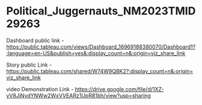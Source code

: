 # Political_Juggernauts_NM2023TMID29263
Dashboard public link - https://public.tableau.com/views/Dashboard_16969188380070/Dashboard1?:language=en-US&publish=yes&:display_count=n&:origin=viz_share_link

Story public Link - https://public.tableau.com/shared/W74W9QBK2?:display_count=n&:origin=viz_share_link

video Demonstration Link - https://drive.google.com/file/d/1XZ-yV8JjNydYNWw2WxVVEARz1UpR81bh/view?usp=sharing

